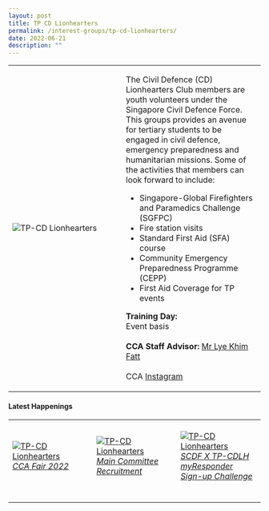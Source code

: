 ```yaml
---
layout: post
title: TP CD Lionhearters
permalink: /interest-groups/tp-cd-lionhearters/
date: 2022-06-21
description: ""
---
```

<div>
    <table>
        <tr>
            <td style="width:45%"><image src="/images/CCA_tp_cd_lionhearters.jpg" style="display:block;margin-left:auto;margin-right:auto;" alt="TP-CD Lionhearters"></image></td>
            <td>
                <p>
                    The Civil Defence (CD) Lionhearters Club members are youth volunteers under the Singapore Civil Defence Force. This groups provides an avenue for tertiary students to be engaged in civil defence, emergency preparedness and humanitarian missions. Some of the activities that members can look forward to include:
                </p>
                    <ul>
                        <li>Singapore-Global Firefighters and Paramedics Challenge (SGFPC)</li>
                        <li>Fire station visits</li>
                        <li>Standard First Aid (SFA) course</li>
                        <li>Community Emergency Preparedness Programme (CEPP)</li>
                        <li>First Aid Coverage for TP events</li>
                    </ul>
                <p>
                    <b>Training Day:</b><br>
                    Event basis<br>
                    <br>
                    <b>CCA Staff Advisor:</b> <a href="mailto:khimfatt@tp.edu.sg">Mr Lye Khim Fatt</a><br>
                    <br>
                    CCA <a href="https://www.instagram.com/tpcdlionhearters">Instagram</a>
                </p>
            </td>
        </tr>
    </table>
</div>

#### Latest Happenings

<div>
    <table>
        <tr>
            <td style="width:33%"><br>
                <a href="https://www.instagram.com/p/CcpNLKBJes5/">
                    <image src="/images/Interest Groups/LIONHEARTERS_CCA Fair 2022.png" style="display:block;margin-left:auto;margin-right:auto;" alt="TP-CD Lionhearters">
                    <h6 style="margin-top:0%">CCA Fair 2022</h6>
                    </image>
                </a>
            </td>
            <td style="width:33%"><br>
                <a href="https://www.instagram.com/p/CbtRxKgvW3e/">
                    <image src="/images/Interest Groups/LIONHEARTERS_Main Committee Recruitment.png" style="display:block;margin-left:auto;margin-right:auto;" alt="TP-CD Lionhearters">
                    <h6 style="margin-top:0%">Main Committee Recruitment</h6>
                    </image>
                </a>
            </td>
            <td style="width:33%"><br>
                <a href="https://www.instagram.com/p/CaBfr1uv_zA/">
                    <image src="/images/Interest Groups/LIONHEARTERS_SCDF X TP-CDLH myResponder Sign-up Challenge.png" style="display:block;margin-left:auto;margin-right:auto;" alt="TP-CD Lionhearters">
                    <h6 style="margin-top:0%">SCDF X TP-CDLH myResponder Sign-up Challenge</h6>
                    </image>
                </a>
            </td>
        </tr>
    </table>
</div>